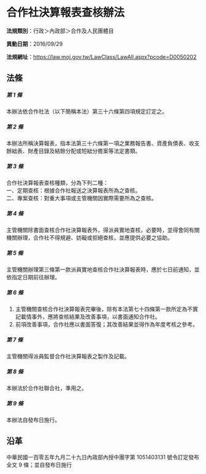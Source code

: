 # 合作社決算報表查核辦法



**法規類別**：行政＞內政部＞合作及人民團體目

**異動日期**：2016/09/29  

**法規網址**：https://law.moj.gov.tw/LawClass/LawAll.aspx?pcode=D0050202



## 法條
##### 第 1 條
本辦法依合作社法（以下簡稱本法）第三十六條第四項規定訂定之。

##### 第 2 條
本辦法所稱決算報表，指本法第三十六條第一項之業務報告書、資產負債表、收支餘絀表、財產目錄及結餘分配或短絀分擔案等法定書類。

##### 第 3 條
合作社決算報表查核種類，分為下列二種：  
一、定期查核：根據合作社報送之決算報表所為之查核。  
二、專案查核：對重大事項或主管機關因實際需要所為之查核。

##### 第 4 條
主管機關除書面查核合作社決算報表外，得派員實地查核，必要時，並得會同有關機關辦理，合作社不得規避、妨礙或拒絕查核，並應提供必要之協助。

##### 第 5 條
主管機關辦理第三條第一款派員實地查核合作社決算報表時，應於七日前通知，並依指定日期前往辦理。

##### 第 6 條
1. 主管機關查核合作社決算報表完畢後，除有本法第七十四條第一款所定為不實記載情事外，應將查核結果及改善事項，以書面通知合作社。
1. 前項改善事項，合作社應以書面答復；其改善結果並得作為年度考核之參考。

##### 第 7 條
主管機關得派員監督合作社決算報表之製作及記載。

##### 第 8 條
本辦法於合作社聯合社，準用之。

##### 第 9 條
本辦法自發布日施行。

## 沿革
中華民國一百零五年九月二十九日內政部內授中團字第 1051403131 號令訂定發布全文 9  條；並自發布日施行
